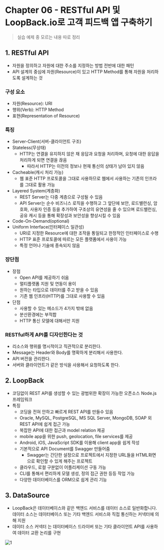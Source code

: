 # Chapter 06 - RESTful API 및 LoopBack.io로 고객 피드백 앱 구축하기

> 실습 예제 중 모르는 내용 따로 정리

## 1. RESTful API

- 자원을 정의하고 자원에 대한 주소를 지정하는 방법 전반에 대한 패턴
- API 설계의 중심에 자원(Resource)이 있고 HTTP Method를 통해 자원을 처리하도록 설계하는 것

### 구성 요소

- 자원(Resource): URI
- 행위(Verb): HTTP Method
- 표현(Representation of Resource)

### 특징

- Server-Client(서버-클라이언트 구조)
- Stateless(무상태)
  - HTTP는 연결을 유지하지 않은 채 응답과 요청을 처리하며, 요청에 대한 응답을 처리하게 되면 연결을 끊음
    - 따라서 HTTP는 이전의 정보나 현재 통신의 상태가 남아 있지 않음
- Cacheable(캐시 처리 가능)
  - 웹 표준 HTTP 프로토콜을 그대로 사용하므로 웹에서 사용하는 기존의 인프라를 그대로 활용 가능
- Layered System(계층화)
  - REST Server는 다중 계층으로 구성될 수 있음
  - API Server는 순수 비즈니스 로직을 수행하고 그 앞단에 보안, 로드밸런싱, 암호화, 사용자 인증 등을 추가하여 구조상의 유연성을 줄 수 있으며 로드밸런싱, 공유 캐시 등을 통해 확장성과 보안성을 향상시킬 수 있음
- Code-On-Demand(optional)
- Uniform Interface(인터페이스 일관성)
  - URI로 지정한 Resource에 대한 조작을 통일되고 한정적인 인터페이스로 수행
  - HTTP 표준 프로토콜에 따르는 모든 플랫폼에서 사용이 가능
  - 특정 언어나 기술에 종속되지 않음

### 장단점

- 장점
  - Open API를 제공하기 쉬움
  - 멀티플랫폼 지원 및 연동이 용이
  - 원하는 타입으로 데이터를 주고 받을 수 있음
  - 기존 웹 인프라(HTTP)를 그대로 사용할 수 있음
- 단점
  - 사용할 수 있는 메소드가 4가지 밖에 없음
  - 분산환경에는 부적합
  - HTTP 통신 모델에 대해서만 지원

### RESTful하게 API를 디자인한다는 것

- 리소스와 행위를 명시적이고 직관적으로 분리한다.
- Message는 Header와 Body를 명확하게 분리해서 사용한다.
- API 버전을 관리한다.
- 서버와 클라이언트가 같은 방식을 사용해서 요청하도록 한다.

## 2. LoopBack

- 코딩없이 REST API를 생성할 수 있는 광범위한 확장이 가능한 오픈소스 Node.js 프레임워크
- 특징
  - 코딩을 전혀 안하고 빠르게 REST API를 만들수 있음
  - Oracle, MySQL, PostgreSQL, MS SQL Server, MongoDB, SOAP 외 REST API에 쉽게 접근 가능
  - 복잡한 API에 대한 접근과 model relation 제공
  - mobile app을 위한 push, geolocation, file services를 제공
  - Android, iOS, JavaScript SDK를 이용해 client app을 쉽게 작성
  - 기본적으로 API Document를 Swagger 만들어줌
    - Swagger는 간단한 설정으로 프로젝트에서 지정한 URL들을 HTML화면으로 확인할 수 있게 해주는 프로젝트
  - 클라우드, 로컬 구분없이 어플리케이션 구동 가능
  - CLI를 통해서 편리하게 모델 생성, 정의 접근 권한 등등 작업 가능
  - 다양한 데이터베이스를 ORM으로 쉽게 관리 기능

## 3. DataSource

- LoopBack은 데이터베이스와 같은 백엔드 서비스를 데이터 소스로 일반화합니다. 데이터 소스는 데이터베이스 또는 기타 백엔드 서비스와 직접 통신하는 커넥터에 의해 지원
- 데이터 소스  커넥터 는 데이터베이스 드라이버 또는 기타 클라이언트 API를 사용하여 데이터 교환 논리를 구현

![1](https://user-images.githubusercontent.com/38815618/100710908-cc255400-33f3-11eb-80bd-052c798f42e6.png)
